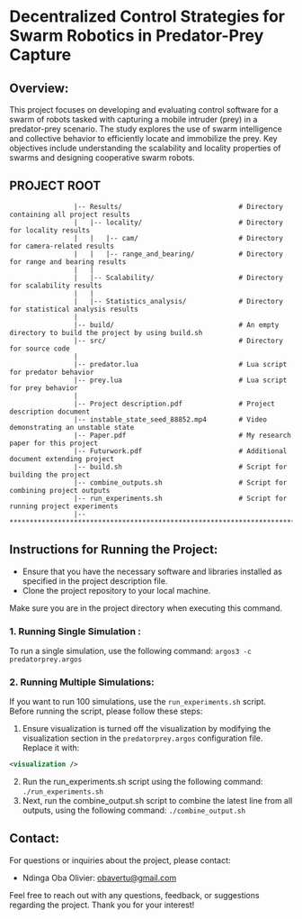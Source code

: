 # Decentralized Control Strategies for Swarm Robotics in Predator-Prey Capture

## Overview:
This project focuses on developing and evaluating control software for a swarm of robots tasked with capturing a mobile intruder (prey) in a predator-prey scenario. The study explores the use of swarm intelligence and collective behavior to efficiently locate and immobilize the prey. Key objectives include understanding the scalability and locality properties of swarms and designing cooperative swarm robots.

## PROJECT ROOT

                    |-- Results/                             # Directory containing all project results
                    |   |-- locality/                        # Directory for locality results
                    |   |   |-- cam/                         # Directory for camera-related results
                    |   |   |-- range_and_bearing/           # Directory for range and bearing results
                    |   |
                    |   |-- Scalability/                     # Directory for scalability results
                    |   |
                    |   |-- Statistics_analysis/             # Directory for statistical analysis results
                    |
                    |-- build/                               # An empty directory to build the project by using build.sh
                    |-- src/                                 # Directory for source code
                    | 
                    |-- predator.lua                         # Lua script for predator behavior
                    |-- prey.lua                             # Lua script for prey behavior
                    |
                    |-- Project description.pdf              # Project description document
                    |-- instable_state_seed_88852.mp4        # Video demonstrating an unstable state
                    |-- Paper.pdf                            # My research paper for this project
                    |-- Futurwork.pdf                        # Additional document extending project
                    |-- build.sh                             # Script for building the project
                    |-- combine_outputs.sh                   # Script for combining project outputs
                    |-- run_experiments.sh                   # Script for running project experiments
                    |-- ************************************************************************


## Instructions for Running the Project:
- Ensure that you have the necessary software and libraries installed as specified in the project description file.
- Clone the project repository to your local machine.

Make sure you are in the project directory when executing this command.
  
### 1. Running Single Simulation :
To run a single simulation, use the following command: `argos3 -c predatorprey.argos`

### 2. Running Multiple Simulations:
If you want to run 100 simulations, use the `run_experiments.sh` script. Before running the script, please follow these steps:
1. Ensure visualization is turned off the visualization by modifying the visualization section in the `predatorprey.argos` configuration file. Replace it with:
```xml
<visualization />
```
2. Run the run_experiments.sh script using the following command: `./run_experiments.sh`
3. Next, run the combine_output.sh script to combine the latest line from all outputs, using the following command: `./combine_output.sh`
   
## Contact:
For questions or inquiries about the project, please contact:
- Ndinga Oba Olivier: [obavertu@gmail.com](mailto:obavertu@gmail.com) 

Feel free to reach out with any questions, feedback, or suggestions regarding the project. Thank you for your interest!
